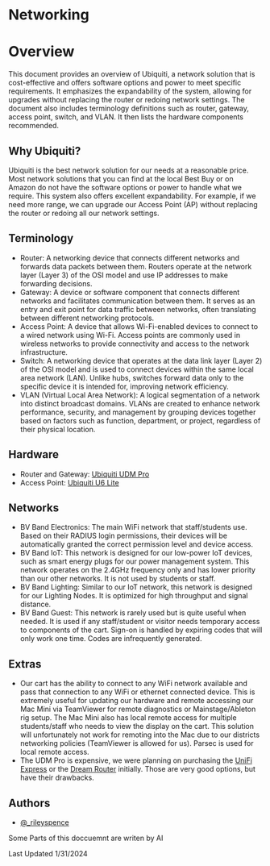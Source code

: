 # Networking

# Overview
This document provides an overview of Ubiquiti, a network solution that is cost-effective and offers software options and power to meet specific requirements. It emphasizes the expandability of the system, allowing for upgrades without replacing the router or redoing network settings. The document also includes terminology definitions such as router, gateway, access point, switch, and VLAN. It then lists the hardware components recommended.
## Why Ubiquiti?

Ubiquiti is the best network solution for our needs at a reasonable price. Most network solutions that you can find at the local Best Buy or on Amazon do not have the software options or power to handle what we require. This system also offers excellent expandability. For example, if we need more range, we can upgrade our Access Point (AP) without replacing the router or redoing all our network settings.

## Terminology

- Router: A networking device that connects different networks and forwards data packets between them. Routers operate at the network layer (Layer 3) of the OSI model and use IP addresses to make forwarding decisions.
- Gateway: A device or software component that connects different networks and facilitates communication between them. It serves as an entry and exit point for data traffic between networks, often translating between different networking protocols.
- Access Point: A device that allows Wi-Fi-enabled devices to connect to a wired network using Wi-Fi. Access points are commonly used in wireless networks to provide connectivity and access to the network infrastructure.
- Switch: A networking device that operates at the data link layer (Layer 2) of the OSI model and is used to connect devices within the same local area network (LAN). Unlike hubs, switches forward data only to the specific device it is intended for, improving network efficiency.
- VLAN (Virtual Local Area Network): A logical segmentation of a network into distinct broadcast domains. VLANs are created to enhance network performance, security, and management by grouping devices together based on factors such as function, department, or project, regardless of their physical location.

## Hardware

- Router and Gateway: [Ubiquiti UDM Pro](https://store.ui.com/us/en/pro/category/all-unifi-cloud-gateways/products/udm-pro)
- Access Point: [Ubiquiti U6 Lite](https://store.ui.com/us/en/pro/category/all-wifi/products/u6-lite)

## Networks

- BV Band Electronics:
The main WiFi network that staff/students use. Based on their RADIUS login permissions, their devices will be automatically granted the correct permission level and device access.
- BV Band IoT:
This network is designed for our low-power IoT devices, such as smart energy plugs for our power management system. This network operates on the 2.4GHz frequency only and has lower priority than our other networks. It is not used by students or staff.
- BV Band Lighting:
Similar to our IoT network, this network is designed for our Lighting Nodes. It is optimized for high throughput and signal distance.
- BV Band Guest:
This network is rarely used but is quite useful when needed. It is used if any staff/student or visitor needs temporary access to components of the cart. Sign-on is handled by expiring codes that will only work one time. Codes are infrequently generated.

## Extras

- Our cart has the ability to connect to any WiFi network available and pass that connection to any WiFi or ethernet connected device. This is extremely useful for updating our hardware and remote accessing our Mac Mini via TeamViewer for remote diagnostics or Mainstage/Ableton rig setup. The Mac Mini also has local remote access for multiple students/staff who needs to view the display on the cart. This solution will unfortunately not work for remoting into the Mac due to our districts networking policies (TeamViewer is allowed for us). Parsec is used for local remote access.
- The UDM Pro is expensive, we were planning on purchasing the [UniFi Express](https://store.ui.com/us/en/pro/category/all-unifi-cloud-gateways/products/ux) or the [Dream Router](https://store.ui.com/us/en/pro/category/all-unifi-cloud-gateways/products/udr) initially. Those are very good options, but have their drawbacks.

## Authors
- [@_rileyspence](https://github.com/rileyspence)

Some Parts of this doccuemnt are writen by AI


Last Updated 1/31/2024
